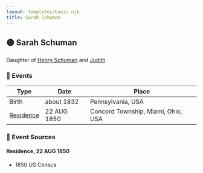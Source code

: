 ```yaml
---
layout: templates/basic.njk
title: Sarah Schuman
---
```

## 🟣 Sarah Schuman

Daughter of [Henry Schuman](/people/6/6084048) and [Judith ](/people/9/94900602)

### 📆 Events

Type | Date | Place
------ | ------ | ------
Birth | about 1832 | Pennsylvania, USA
[Residence](#event-e7d12e52-a861-49dd-8b99-a5d3b3a59e4f) | 22 AUG 1850 | Concord Township, Miami, Ohio, USA

### 📰 Event Sources

#### <a id="event-e7d12e52-a861-49dd-8b99-a5d3b3a59e4f"></a> Residence, 22 AUG 1850
* 1850 US Census
